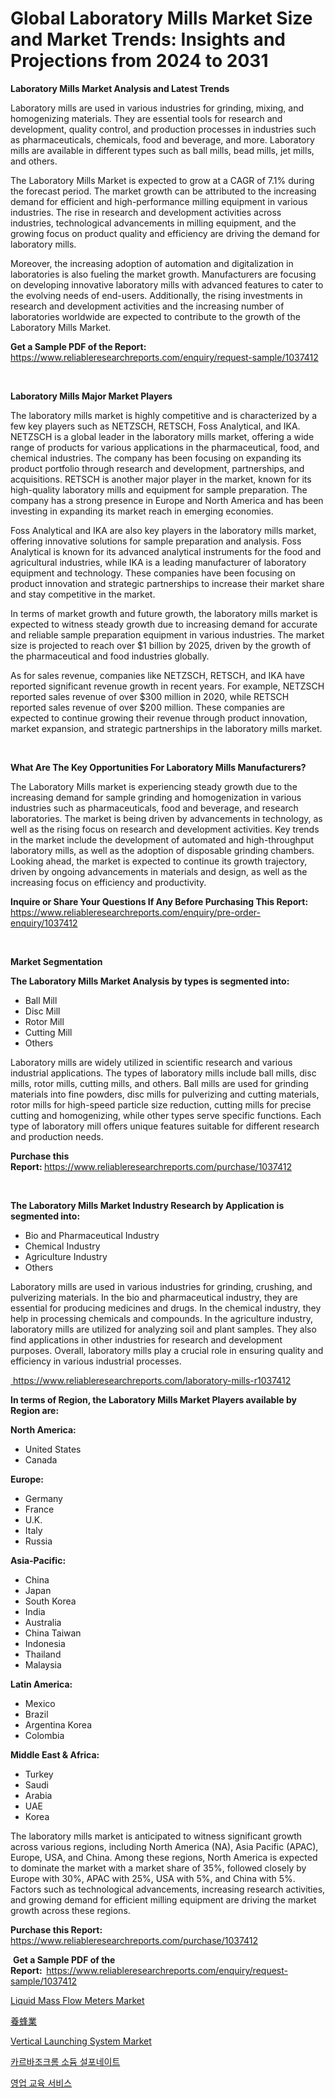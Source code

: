 <p><h1>Global Laboratory Mills Market Size and Market Trends: Insights and Projections from 2024 to 2031</h1></p><p><strong>Laboratory Mills Market Analysis and Latest Trends</strong></p>
<p><p>Laboratory mills are used in various industries for grinding, mixing, and homogenizing materials. They are essential tools for research and development, quality control, and production processes in industries such as pharmaceuticals, chemicals, food and beverage, and more. Laboratory mills are available in different types such as ball mills, bead mills, jet mills, and others.</p><p>The Laboratory Mills Market is expected to grow at a CAGR of 7.1% during the forecast period. The market growth can be attributed to the increasing demand for efficient and high-performance milling equipment in various industries. The rise in research and development activities across industries, technological advancements in milling equipment, and the growing focus on product quality and efficiency are driving the demand for laboratory mills.</p><p>Moreover, the increasing adoption of automation and digitalization in laboratories is also fueling the market growth. Manufacturers are focusing on developing innovative laboratory mills with advanced features to cater to the evolving needs of end-users. Additionally, the rising investments in research and development activities and the increasing number of laboratories worldwide are expected to contribute to the growth of the Laboratory Mills Market.</p></p>
<p><strong>Get a Sample PDF of the Report:&nbsp;</strong> <a href="https://www.reliableresearchreports.com/enquiry/request-sample/1037412">https://www.reliableresearchreports.com/enquiry/request-sample/1037412</a></p>
<p>&nbsp;</p>
<p><strong>Laboratory Mills Major Market Players</strong></p>
<p><p>The laboratory mills market is highly competitive and is characterized by a few key players such as NETZSCH, RETSCH, Foss Analytical, and IKA. NETZSCH is a global leader in the laboratory mills market, offering a wide range of products for various applications in the pharmaceutical, food, and chemical industries. The company has been focusing on expanding its product portfolio through research and development, partnerships, and acquisitions. RETSCH is another major player in the market, known for its high-quality laboratory mills and equipment for sample preparation. The company has a strong presence in Europe and North America and has been investing in expanding its market reach in emerging economies.</p><p>Foss Analytical and IKA are also key players in the laboratory mills market, offering innovative solutions for sample preparation and analysis. Foss Analytical is known for its advanced analytical instruments for the food and agricultural industries, while IKA is a leading manufacturer of laboratory equipment and technology. These companies have been focusing on product innovation and strategic partnerships to increase their market share and stay competitive in the market.</p><p>In terms of market growth and future growth, the laboratory mills market is expected to witness steady growth due to increasing demand for accurate and reliable sample preparation equipment in various industries. The market size is projected to reach over $1 billion by 2025, driven by the growth of the pharmaceutical and food industries globally.</p><p>As for sales revenue, companies like NETZSCH, RETSCH, and IKA have reported significant revenue growth in recent years. For example, NETZSCH reported sales revenue of over $300 million in 2020, while RETSCH reported sales revenue of over $200 million. These companies are expected to continue growing their revenue through product innovation, market expansion, and strategic partnerships in the laboratory mills market.</p></p>
<p>&nbsp;</p>
<p><strong>What Are The Key Opportunities For Laboratory Mills Manufacturers?</strong></p>
<p><p>The Laboratory Mills market is experiencing steady growth due to the increasing demand for sample grinding and homogenization in various industries such as pharmaceuticals, food and beverage, and research laboratories. The market is being driven by advancements in technology, as well as the rising focus on research and development activities. Key trends in the market include the development of automated and high-throughput laboratory mills, as well as the adoption of disposable grinding chambers. Looking ahead, the market is expected to continue its growth trajectory, driven by ongoing advancements in materials and design, as well as the increasing focus on efficiency and productivity.</p></p>
<p><strong>Inquire or Share Your Questions If Any Before Purchasing This Report:</strong> <a href="https://www.reliableresearchreports.com/enquiry/pre-order-enquiry/1037412">https://www.reliableresearchreports.com/enquiry/pre-order-enquiry/1037412</a></p>
<p>&nbsp;</p>
<p><strong>Market Segmentation</strong></p>
<p><strong>The Laboratory Mills Market Analysis by types is segmented into:</strong></p>
<p><ul><li>Ball Mill</li><li>Disc Mill</li><li>Rotor Mill</li><li>Cutting Mill</li><li>Others</li></ul></p>
<p><p>Laboratory mills are widely utilized in scientific research and various industrial applications. The types of laboratory mills include ball mills, disc mills, rotor mills, cutting mills, and others. Ball mills are used for grinding materials into fine powders, disc mills for pulverizing and cutting materials, rotor mills for high-speed particle size reduction, cutting mills for precise cutting and homogenizing, while other types serve specific functions. Each type of laboratory mill offers unique features suitable for different research and production needs.</p></p>
<p><strong>Purchase this Report:&nbsp;</strong><a href="https://www.reliableresearchreports.com/purchase/1037412">https://www.reliableresearchreports.com/purchase/1037412</a></p>
<p>&nbsp;</p>
<p><strong>The Laboratory Mills Market Industry Research by Application is segmented into:</strong></p>
<p><ul><li>Bio and Pharmaceutical Industry</li><li>Chemical Industry</li><li>Agriculture Industry</li><li>Others</li></ul></p>
<p><p>Laboratory mills are used in various industries for grinding, crushing, and pulverizing materials. In the bio and pharmaceutical industry, they are essential for producing medicines and drugs. In the chemical industry, they help in processing chemicals and compounds. In the agriculture industry, laboratory mills are utilized for analyzing soil and plant samples. They also find applications in other industries for research and development purposes. Overall, laboratory mills play a crucial role in ensuring quality and efficiency in various industrial processes.</p></p>
<p><a href="https://www.reliableresearchreports.com/laboratory-mills-r1037412">&nbsp;https://www.reliableresearchreports.com/laboratory-mills-r1037412</a></p>
<p><strong>In terms of Region, the Laboratory Mills Market Players available by Region are:</strong></p>
<p>
    <p> <strong> North America: </strong>
        <ul>
            <li>United States</li>
            <li>Canada</li>
        </ul>
        </p> 
    <p> <strong> Europe: </strong>
        <ul>
            <li>Germany</li>
            <li>France</li>
            <li>U.K.</li>
            <li>Italy</li>
            <li>Russia</li>
        </ul>
        </p> 
    <p> <strong> Asia-Pacific: </strong>
        <ul>
            <li>China</li>
            <li>Japan</li>
            <li>South Korea</li>
            <li>India</li>
            <li>Australia</li>
            <li>China Taiwan</li>
            <li>Indonesia</li>
            <li>Thailand</li>
            <li>Malaysia</li>
        </ul>
        </p> 
    <p> <strong> Latin America: </strong>
        <ul>
            <li>Mexico</li>
            <li>Brazil</li>
            <li>Argentina Korea</li>
            <li>Colombia</li>
        </ul>
        </p> 
    <p> <strong> Middle East & Africa: </strong>
        <ul>
            <li>Turkey</li>
            <li>Saudi</li>
            <li>Arabia</li>
            <li>UAE</li>
            <li>Korea</li>
        </ul>
    </p>
    </p>
<p><p>The laboratory mills market is anticipated to witness significant growth across various regions, including North America (NA), Asia Pacific (APAC), Europe, USA, and China. Among these regions, North America is expected to dominate the market with a market share of 35%, followed closely by Europe with 30%, APAC with 25%, USA with 5%, and China with 5%. Factors such as technological advancements, increasing research activities, and growing demand for efficient milling equipment are driving the market growth across these regions.</p></p>
<p><strong>Purchase this Report: </strong><a href="https://www.reliableresearchreports.com/purchase/1037412">https://www.reliableresearchreports.com/purchase/1037412</a></p>
<p>&nbsp;<strong>Get a Sample PDF of the Report:&nbsp;&nbsp;</strong><a href="https://www.reliableresearchreports.com/enquiry/request-sample/1037412">https://www.reliableresearchreports.com/enquiry/request-sample/1037412</a></p>
<p><strong></strong></p>
<p><p><a href="https://github.com/guneycigdem35/Market-Research-Report-List-3/blob/main/liquid-mass-flow-meters-market.md">Liquid Mass Flow Meters Market</a></p><p><a href="https://medium.com/@hazelnutt83/%E3%82%A2%E3%83%94%E3%82%AB%E3%83%AB%E3%83%81%E3%83%A3%E3%83%BC%E5%B8%82%E5%A0%B4%E5%B1%95%E6%9C%9B-%E7%94%A3%E6%A5%AD%E6%A6%82%E8%A6%81%E3%81%A8%E4%BA%88%E6%B8%AC-2024%E5%B9%B4%E3%81%8B%E3%82%892031%E5%B9%B4-dd131d4d3b08">養蜂業</a></p><p><a href="https://github.com/Paul14Anderson63/Market-Research-Report-List-3/blob/main/vertical-launching-system-market.md">Vertical Launching System Market</a></p><p><a href="https://medium.com/@lucianmaluan2022/%EC%B9%B4%EB%B0%94%EC%A1%B0%ED%81%AC%EB%A1%AC-%EB%82%98%ED%8A%B8%EB%A5%A8-%EC%8A%90%ED%8F%B0%EC%82%B0-%EC%8B%9C%EC%9E%A5-%EB%B6%84%EC%84%9D-%EA%B8%80%EB%A1%9C%EB%B2%8C-%EC%82%B0%EC%97%85-%EC%A0%84%EB%A7%9D-%EB%B0%8F-%EC%98%88%EC%B8%A1-2024%EB%85%84%EB%B6%80%ED%84%B0-2031%EB%85%84-d80941206713">카르바조크롬 소듐 설포네이트</a></p><p><a href="https://medium.com/@earlfeffersj/%ED%8C%90%EB%A7%A4-%ED%9B%88%EB%A0%A8-%EC%84%9C%EB%B9%84%EC%8A%A4-%EC%8B%9C%EC%9E%A5-%EC%8B%9C%EC%9E%A5-cagr-%EC%8B%9C%EC%9E%A5-%EB%8F%99%ED%96%A5-%EB%B0%8F-%EC%84%B1%EC%9E%A5-%EC%A0%84%EB%9E%B5%EC%97%90-%EB%8C%80%ED%95%9C-%ED%86%B5%EC%B0%B0%EB%A0%A5-d93abdd563b8">영업 교육 서비스</a></p></p>